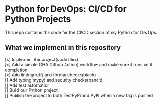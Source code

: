 # Python for DevOps: CI/CD for Python Projects
This repo contains the code for the CI/CD section of my Python for DevOps.

## What we implement in this repository 

[x] Implement the project(code files) <br>
[x] Add a simple GHA(Github Action) workflow and make sure it runs until completion <br>
[x] Add linting(ruff) and format checks(black) <br>
[] Add typing(mypy) and security checks(bandit) <br>
[] Add test automation <br>
[] Build our Python project <br>
[] Publish the project to both TestPyPi and PyPi when a new tag is pushed <br>